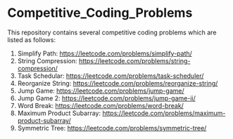 # Competitive_Coding_Problems
This repository contains several competitive coding problems which are listed as follows:

1. Simplify Path: https://leetcode.com/problems/simplify-path/
2. String Compression: https://leetcode.com/problems/string-compression/
3. Task Schedular: https://leetcode.com/problems/task-scheduler/
4. Reorganize String: https://leetcode.com/problems/reorganize-string/
5. Jump Game: https://leetcode.com/problems/jump-game/
6. Jump Game 2: https://leetcode.com/problems/jump-game-ii/
7. Word Break: https://leetcode.com/problems/word-break/
8. Maximum Product Subarray: https://leetcode.com/problems/maximum-product-subarray/
9. Symmetric Tree: https://leetcode.com/problems/symmetric-tree/
